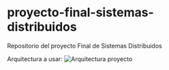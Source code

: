 # proyecto-final-sistemas-distribuidos
Repositorio del proyecto Final de Sistemas Distribuidos

Arquitectura a usar:
![Arquitectura proyecto](https://i.ibb.co/WzLsnkT/Arquitectura-Proyecto-Libcloud-drawio-1.png)